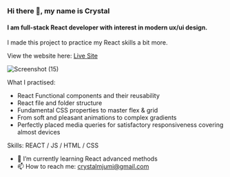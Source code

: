 
### Hi there 👋, my name is Crystal
#### I am full-stack React developer with interest in modern ux/ui design.
I made this project to practice my React skills a bit more. 

View the website here: [Live Site](https://crystalym.github.io/Space-Travel/)

![Screenshot (15)](https://user-images.githubusercontent.com/100612086/165789280-bc521956-f4dd-4203-b033-37afbe3e743c.png)


What I practised:

- React Functional components and their reusability
- React file and folder structure
- Fundamental CSS properties to master flex & grid
- From soft and pleasant animations to complex gradients
- Perfectly placed media queries for satisfactory responsiveness covering almost devices

Skills: REACT / JS / HTML / CSS

- 🌱 I’m currently learning React advanced methods 
- 📫 How to reach me: crystalmjumi@gmail.com 

